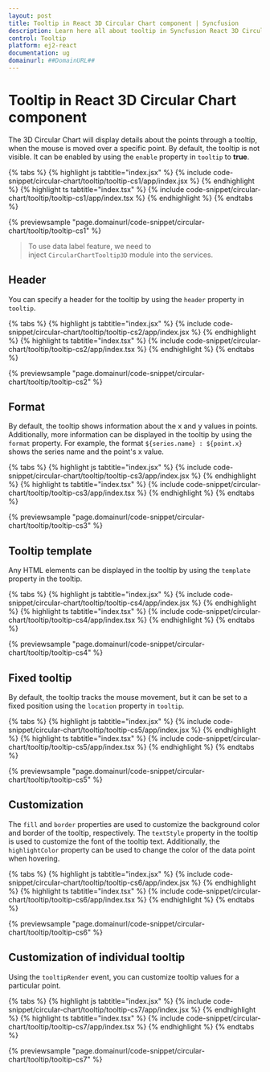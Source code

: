 ```yaml
---
layout: post
title: Tooltip in React 3D Circular Chart component | Syncfusion
description: Learn here all about tooltip in Syncfusion React 3D Circular Chart component of Syncfusion Essential JS 2 and more.
control: Tooltip
platform: ej2-react
documentation: ug
domainurl: ##DomainURL##
---
```


# Tooltip in React 3D Circular Chart component

The 3D Circular Chart will display details about the points through a tooltip, when the mouse is moved over a specific point. By default, the tooltip is not visible. It can be enabled by using the `enable` property in `tooltip` to **true**.

{% tabs %}
{% highlight js tabtitle="index.jsx" %}
{% include code-snippet/circular-chart/tooltip/tooltip-cs1/app/index.jsx %}
{% endhighlight %}
{% highlight ts tabtitle="index.tsx" %}
{% include code-snippet/circular-chart/tooltip/tooltip-cs1/app/index.tsx %}
{% endhighlight %}
{% endtabs %}

{% previewsample "page.domainurl/code-snippet/circular-chart/tooltip/tooltip-cs1" %}

>To use data label feature, we need to inject `CircularChartTooltip3D` module into the services.

## Header

You can specify a header for the tooltip by using the `header` property in `tooltip`.

{% tabs %}
{% highlight js tabtitle="index.jsx" %}
{% include code-snippet/circular-chart/tooltip/tooltip-cs2/app/index.jsx %}
{% endhighlight %}
{% highlight ts tabtitle="index.tsx" %}
{% include code-snippet/circular-chart/tooltip/tooltip-cs2/app/index.tsx %}
{% endhighlight %}
{% endtabs %}

{% previewsample "page.domainurl/code-snippet/circular-chart/tooltip/tooltip-cs2" %}

## Format

By default, the tooltip shows information about the x and y values in points. Additionally, more information can be displayed in the tooltip by using the `format` property. For example, the format `${series.name} : ${point.x}` shows the series name and the point's x value.

{% tabs %}
{% highlight js tabtitle="index.jsx" %}
{% include code-snippet/circular-chart/tooltip/tooltip-cs3/app/index.jsx %}
{% endhighlight %}
{% highlight ts tabtitle="index.tsx" %}
{% include code-snippet/circular-chart/tooltip/tooltip-cs3/app/index.tsx %}
{% endhighlight %}
{% endtabs %}

{% previewsample "page.domainurl/code-snippet/circular-chart/tooltip/tooltip-cs3" %}

## Tooltip template

Any HTML elements can be displayed in the tooltip by using the `template` property in the tooltip.

{% tabs %}
{% highlight js tabtitle="index.jsx" %}
{% include code-snippet/circular-chart/tooltip/tooltip-cs4/app/index.jsx %}
{% endhighlight %}
{% highlight ts tabtitle="index.tsx" %}
{% include code-snippet/circular-chart/tooltip/tooltip-cs4/app/index.tsx %}
{% endhighlight %}
{% endtabs %}

{% previewsample "page.domainurl/code-snippet/circular-chart/tooltip/tooltip-cs4" %}

## Fixed tooltip

By default, the tooltip tracks the mouse movement, but it can be set to a fixed position using the `location` property in `tooltip`.

{% tabs %}
{% highlight js tabtitle="index.jsx" %}
{% include code-snippet/circular-chart/tooltip/tooltip-cs5/app/index.jsx %}
{% endhighlight %}
{% highlight ts tabtitle="index.tsx" %}
{% include code-snippet/circular-chart/tooltip/tooltip-cs5/app/index.tsx %}
{% endhighlight %}
{% endtabs %}

{% previewsample "page.domainurl/code-snippet/circular-chart/tooltip/tooltip-cs5" %}

## Customization

The `fill` and `border` properties are used to customize the background color and border of the tooltip, respectively. The `textStyle` property in the tooltip is used to customize the font of the tooltip text. Additionally, the `highlightColor` property can be used to change the color of the data point when hovering.

{% tabs %}
{% highlight js tabtitle="index.jsx" %}
{% include code-snippet/circular-chart/tooltip/tooltip-cs6/app/index.jsx %}
{% endhighlight %}
{% highlight ts tabtitle="index.tsx" %}
{% include code-snippet/circular-chart/tooltip/tooltip-cs6/app/index.tsx %}
{% endhighlight %}
{% endtabs %}

{% previewsample "page.domainurl/code-snippet/circular-chart/tooltip/tooltip-cs6" %}

## Customization of individual tooltip

Using the `tooltipRender` event, you can customize tooltip values for a particular point.

{% tabs %}
{% highlight js tabtitle="index.jsx" %}
{% include code-snippet/circular-chart/tooltip/tooltip-cs7/app/index.jsx %}
{% endhighlight %}
{% highlight ts tabtitle="index.tsx" %}
{% include code-snippet/circular-chart/tooltip/tooltip-cs7/app/index.tsx %}
{% endhighlight %}
{% endtabs %}

{% previewsample "page.domainurl/code-snippet/circular-chart/tooltip/tooltip-cs7" %}